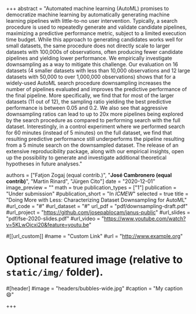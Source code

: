 +++
abstract = "Automated machine learning (AutoML) promises to democratize machine learning by automatically generating machine learning pipelines with little-to-no user intervention. Typically, a search procedure is used to repeatedly generate and validate candidate pipelines, maximizing a predictive performance metric, subject to a limited execution time budget. While this approach to generating candidates works well for small datasets, the same procedure does not directly scale to larger datasets with 100,000s of observations, often producing fewer candidate pipelines and yielding lower performance. We empirically investigate downsampling as a way to mitigate this challenge. Our evaluation on 16 datasets (4 smaller datasets with less than 10,000 observations and 12 large datasets with 50,000 to over 1,000,000 observations) shows that for a widely-used AutoML search procedure downsampling increases the number of pipelines evaluated and improves the predictive performance of the final pipeline. More specifically, we find that for most of the larger datasets (11 out of 12), the sampling ratio yielding the best predictive performance is between 0.05 and 0.2. We also see that aggressive downsampling ratios can lead to up to 20x more pipelines being explored by the search procedure as compared to performing search with the full dataset. Interestingly, in a control experiment where we performed search for 60 minutes (instead of 5 minutes) on the full dataset, we find that resulting predictive performance still underperforms the pipeline resulting from a 5 minute search on the downsampled dataset. The release of an extensive reproducibility package, along with our empirical insights, open up the possibility to generate and investigate additional theoretical hypotheses in future analyses."

authors = ["Fatjon Zogaj (equal contrib.)", "**José Cambronero (equal contrib)**", "Martin Rinard", "Jürgen Cito"]
date = "2020-12-01"
image_preview = ""
math = true
publication_types = ["1"]
publication = "Under submission"
#publication_short = "In *ICMEW*"
selected = true
title = "Doing More with Less: Characterizing Dataset Downsampling for AutoML"
#url_code = "#"
#url_dataset = "#"
url_pdf = "pdf/downsampling-draft.pdf"
#url_project = "https://github.com/josepablocam/janus-public"
#url_slides = "pdf/fse-2020-slides.pdf"
#url_video = "https://www.youtube.com/watch?v=5KLwOjcxi20&feature=youtu.be"

#[[url_custom]]
#name = "Custom Link"
#url = "http://www.example.org"

# Optional featured image (relative to `static/img/` folder).
#[header]
#image = "headers/bubbles-wide.jpg"
#caption = "My caption :smile:"

+++
